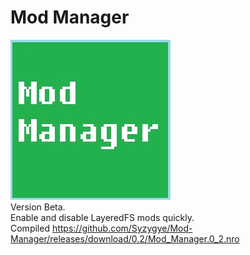 # Mod Manager
<img src="https://github.com/Syzygye/Mod-Manager/blob/master/icon.jpg"> <br/>
Version Beta.<br/>
Enable and disable LayeredFS mods quickly.<br/>
Compiled https://github.com/Syzygye/Mod-Manager/releases/download/0.2/Mod_Manager.0_2.nro
